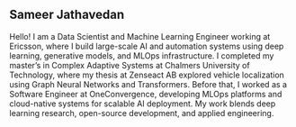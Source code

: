 ## Sameer Jathavedan

Hello! I am a Data Scientist and Machine Learning Engineer working at Ericsson, where I build large-scale AI and automation systems using deep learning, generative models, and MLOps infrastructure. I completed my master’s in Complex Adaptive Systems at Chalmers University of Technology, where my thesis at Zenseact AB explored vehicle localization using Graph Neural Networks and Transformers. Before that, I worked as a Software Engineer at OneConvergence, developing MLOps platforms and cloud-native systems for scalable AI deployment. My work blends deep learning research, open-source development, and applied engineering.
